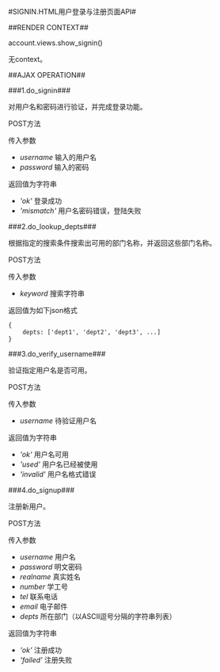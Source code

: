 #SIGNIN.HTML用户登录与注册页面API#

##RENDER CONTEXT##

account.views.show_signin()

无context。

##AJAX OPERATION##

###1.do_signin###

对用户名和密码进行验证，并完成登录功能。

POST方法

传入参数

+ *username* 输入的用户名
+ *password* 输入的密码

返回值为字符串

+ *'ok'* 登录成功
+ *'mismatch'* 用户名密码错误，登陆失败

###2.do_lookup_depts###

根据指定的搜索条件搜索出可用的部门名称，并返回这些部门名称。

POST方法

传入参数

+ *keyword* 搜索字符串

返回值为如下json格式

    {
        depts: ['dept1', 'dept2', 'dept3', ...]
    }


###3.do_verify_username###

验证指定用户名是否可用。

POST方法

传入参数

+ *username* 待验证用户名

返回值为字符串

+ *'ok'* 用户名可用
+ *'used'* 用户名已经被使用
+ *'invalid'* 用户名格式错误

###4.do_signup###

注册新用户。

POST方法

传入参数

+ *username* 用户名
+ *password* 明文密码
+ *realname* 真实姓名
+ *number* 学工号
+ *tel* 联系电话
+ *email* 电子邮件
+ *depts* 所在部门（以ASCII逗号分隔的字符串列表）

返回值为字符串

+ *'ok'* 注册成功
+ *'failed'* 注册失败


